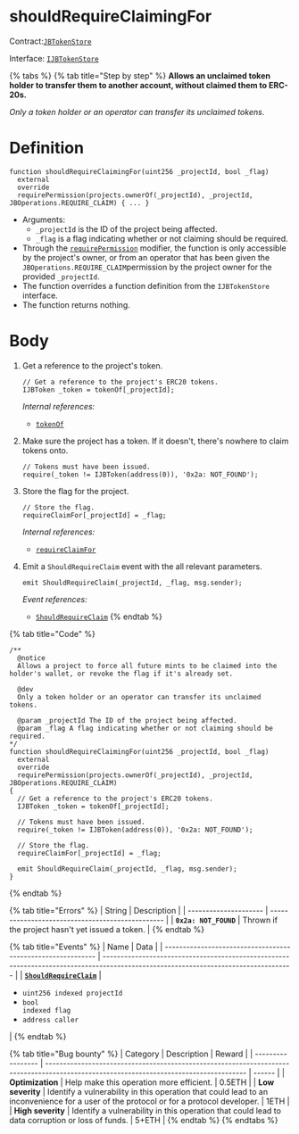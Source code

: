 # shouldRequireClaimingFor

Contract:[`JBTokenStore`](../)​‌

Interface: [`IJBTokenStore`](../../../interfaces/ijbtokenstore.md)

{% tabs %}
{% tab title="Step by step" %}
**Allows an unclaimed token holder to transfer them to another account, without claimed them to ERC-20s.**

_Only a token holder or an operator can transfer its unclaimed tokens_.

# Definition

```solidity
function shouldRequireClaimingFor(uint256 _projectId, bool _flag)
  external
  override
  requirePermission(projects.ownerOf(_projectId), _projectId, JBOperations.REQUIRE_CLAIM) { ... }
```

* Arguments:
  * `_projectId` is the ID of the project being affected.
  * `_flag` is a flag indicating whether or not claiming should be required.
* Through the [`requirePermission`](../../or-abstract/jboperatable/modifiers/requirepermission.md) modifier, the function is only accessible by the project's owner, or from an operator that has been given the `JBOperations.REQUIRE_CLAIM`permission by the project owner for the provided `_projectId`.
* The function overrides a function definition from the `IJBTokenStore` interface.
* The function returns nothing.
# Body 

1. Get a reference to the project's token.

   ```solidity
   // Get a reference to the project's ERC20 tokens.
   IJBToken _token = tokenOf[_projectId];
   ```

   _Internal references:_

   * [`tokenOf`](../properties/tokenof.md)
2. Make sure the project has a token. If it doesn't, there's nowhere to claim tokens onto.

   ```solidity
   // Tokens must have been issued.
   require(_token != IJBToken(address(0)), '0x2a: NOT_FOUND');
   ```
3. Store the flag for the project.

   ```solidity
   // Store the flag.
   requireClaimFor[_projectId] = _flag;
   ```

   _Internal references:_

   * [`requireClaimFor`](../properties/requireclaimfor.md)
4. Emit a `ShouldRequireClaim` event with the all relevant parameters.

   ```solidity
   emit ShouldRequireClaim(_projectId, _flag, msg.sender);
   ```

   _Event references:_

   * [`ShouldRequireClaim`](../events/shouldrequireclaim.md)
{% endtab %}

{% tab title="Code" %}
```solidity
/** 
  @notice 
  Allows a project to force all future mints to be claimed into the holder's wallet, or revoke the flag if it's already set.

  @dev
  Only a token holder or an operator can transfer its unclaimed tokens.

  @param _projectId The ID of the project being affected.
  @param _flag A flag indicating whether or not claiming should be required.
*/
function shouldRequireClaimingFor(uint256 _projectId, bool _flag)
  external
  override
  requirePermission(projects.ownerOf(_projectId), _projectId, JBOperations.REQUIRE_CLAIM)
{
  // Get a reference to the project's ERC20 tokens.
  IJBToken _token = tokenOf[_projectId];

  // Tokens must have been issued.
  require(_token != IJBToken(address(0)), '0x2a: NOT_FOUND');

  // Store the flag.
  requireClaimFor[_projectId] = _flag;

  emit ShouldRequireClaim(_projectId, _flag, msg.sender);
}
```
{% endtab %}

{% tab title="Errors" %}
| String                | Description                                      |
| --------------------- | ------------------------------------------------ |
| **`0x2a: NOT_FOUND`** | Thrown if the project hasn't yet issued a token. |
{% endtab %}

{% tab title="Events" %}
| Name                                                        | Data                                                                                                                                |
| ----------------------------------------------------------- | ----------------------------------------------------------------------------------------------------------------------------------- |
| [**`ShouldRequireClaim`**](../events/shouldrequireclaim.md) | <ul><li><code>uint256 indexed projectId</code></li><li><code>bool indexed flag</code></li><li><code>address caller</code></li></ul> |
{% endtab %}

{% tab title="Bug bounty" %}
| Category          | Description                                                                                                                            | Reward |
| ----------------- | -------------------------------------------------------------------------------------------------------------------------------------- | ------ |
| **Optimization**  | Help make this operation more efficient.                                                                                               | 0.5ETH |
| **Low severity**  | Identify a vulnerability in this operation that could lead to an inconvenience for a user of the protocol or for a protocol developer. | 1ETH   |
| **High severity** | Identify a vulnerability in this operation that could lead to data corruption or loss of funds.                                        | 5+ETH  |
{% endtab %}
{% endtabs %}
